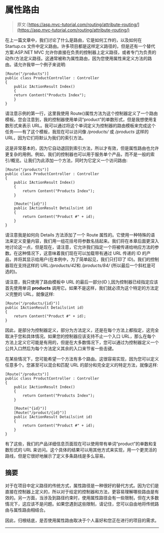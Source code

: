# 属性路由

> 原文:[https://asp.mvc-tutorial.com/routing/attribute-routing/](https://asp.mvc-tutorial.com/routing/attribute-routing/)

在上一篇文章中，我们讨论了什么是路由，它是如何工作的，以及如何在 Startup.cs 文件中定义路由。许多项目都是这样定义路径的，但是还有一个替代方案:ASP.NET MVC 允许你直接在负责的控制器上定义路径，或者专门为负责的动作/方法定义路径。这通常被称为属性路由，因为您使用属性来定义方法的路由。请允许我举一个例子来说明:

```
[Route("/products")]  
public class ProductController : Controller  
{         
    public IActionResult Index()  
    {  
    return Content("Products Index");  
    }  
}
```

请注意示例的第一行，这里我使用 Route()属性方法为这个控制器定义了一个路由模板。您会注意到，我的控制器使用单词“product”的单数形式，但是我想使用复数形式来表示 URL。我可以通过将这个单词定义为控制器的路由模板来完成这个任务——有了这个模板，我现在可以访问像 */products/* 或 */products* 这样的 URL，因为它们将默认为我们的索引方法。

这是非常基本的，因为它自动退回到索引方法，所以才有效，但是属性路由也允许更复杂的用例。例如，我们的控制器也可以用于服务单个产品，而不是一般的索引/概览。让我们为此添加一个方法，同时为它定义一个访问路由:

```
[Route("/products")]
public class ProductController : Controller
{           
    public IActionResult Index()
    {
        return Content("Products Index");
    }

    [Route("{id}")]
    public IActionResult Details(int id)
    {
        return Content("Product #" + id);
    }
}
```

请注意我是如何向 Details 方法添加了一个 Route 属性的。它使用一种特殊的语法来定义变量内容，我们用一组花括号将参数名括起来。我们将在本章后面更深入地讨论这一点，但是现在，请注意，它允许我们指定一个将被传递给响应方法的参数。在这种情况下，这意味着我们现在可以加载带有通过 URL 传递的 ID 的产品，并将其显示给用户(在本例中，为了简单起见，我们只打印了 ID)。我们的控制器现在支持这样的 URL:*/products/42*和 */products/84/* (所以最后一个斜杠是可选的)。

<input type="hidden" name="IL_IN_ARTICLE">

请注意，我只使用了路由模板中 URL 的最后一部分(ID ),因为控制器已经指定应该首先使用单词 **products** 调用它。如果不是这样，我们就必须为这个特定的方法定义完整的 URL，就像这样:

```
[Route("/products/{id}")]
public IActionResult Details(int id)
{
    return Content("Product #" + id);
}
```

因此，是部分为控制器定义，部分为方法定义，还是在每个方法上都指定，这完全取决于您和具体情况。如果您的控制器应该支持不止一个入口 URL，那么在每个方法上定义它可能是有用的，但是在大多数情况下，您可以通过为控制器定义一个公共入口然后为每个方法定义其余的入口来节省一些击键。

在某些情况下，您可能希望一个方法有多个路由。这很容易实现，因为您可以定义任意多个。您甚至可以混合和匹配 URL 的部分和完全定义的特定方法，就像这样:

```
[Route("/products")]
public class ProductController : Controller
{           
    public IActionResult Index()
    {
        return Content("Products Index");
    }

    [Route("{id}")]
    [Route("/product/{id}")]
    public IActionResult Details(int id)
    {
        return Content("Product #" + id);
    }
}
```

有了这些，我们的产品详细信息页面现在可以使用带有单词“product”的单数和复数形式的 URL 来访问。这个具体的结果可以用其他方式来实现，用一个更灵活的路线，但是它很好地展示了定义多条路线是多么容易。

## 摘要

对于在项目中定义路径的传统方式，属性路径是一种很好的替代方式。因为它们是直接在控制器上定义的，所以对于给定的控制器和方法，更容易理解哪些路由是有效的。另一方面，当涉及到路径约束时，使用属性路径会有一些限制，但在大多数情况下，这应该不是问题。如果您遇到这些限制，请记住，您可以自由地将传统路由与属性路由相结合。

因此，归根结底，是否使用属性路由取决于个人喜好和您正在进行的项目的需求。

* * *